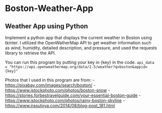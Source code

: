 # Boston-Weather-App
## Weather App using Python

Implement a python app that displays the current weather in Boston using tkinter. I utilized the OpenWatherMap API to get weather information such as wind, humidity, detailed description, and pressure, and used the requests library to retrieve the API.

You can run this program by putting your key in {key} in the code.
```api_data = "https://api.openweathermap.org/data/2.5/weather?q=boston&appid={key}"```


Photos that I used in this program are from:
-https://pixabay.com/images/search/boston/
-https://www.istockphoto.com/photos/boston-snow
-https://stories.forbestravelguide.com/your-essential-boston-guide
-https://www.istockphoto.com/photos/rainy-boston-skyline
-https://www.irasutoya.com/2014/08/blog-post_181.html
